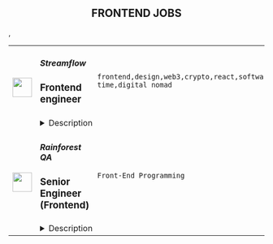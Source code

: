 <div align="center"><h2>FRONTEND JOBS</h2></div><table><tr>
                <td width="100" height="100" rowspan="2">
                    <img src="https://remoteok.com/assets/img/jobs/d909fe165b0cf97dc90a0954a07c873d1665558919.png" width="38px" height="auto">
                </td>
                <td width="300">
                    <h5>Streamflow</h5>
                    <h3>Frontend engineer</h3>
                </td>
                <td width="300">
                    <code>frontend,design,web3,crypto,react,software,growth,payroll,js,fintech,go,engineer,full-time,digital nomad</code>
                </td>
                <td width="200">
                <text>1 days ago</text>
                </td>
                <td width="100" rowspan="2">
                <a href="https://remoteOK.com/remote-jobs/remote-frontend-engineer-streamflow-131900" align="right" target="_blank">Apply</a>
                </td>
            </tr>
            <tr>
                <td colspan="3">
                <details><summary>Description</summary>
                <h3><b>The Company</b></h3><br><a class="bbcode-link" href="https://streamflow.finance/" target="_blank" rel="noopener noreferrer nofollow">Streamflow</a> helps web3 organizations distribute tokens efficiently and effectively. We leverage our token streaming protocol to provide a suite of tools every Solana organization can use to manage and stream tokens.<p></p><h3><b>Why You Should Join Us</b></h3><br>Streamflow is built on the values of integrity, curiosity and passion. We look to uphold these qualities in our day to day and look for these qualities in candidates who apply.<br>Our work culture is fast moving, engaging and ambitious. We passionately believe in the value that our protocol can unlock for the world and weâre looking to work with mission driven people who are ready to jump onboard with us, roll up their sleeves and get stuck into it. We believe in selfless sharing of knowledge, transparency and insight into all aspects of the business and personal initiative.<br>We are a remote-first, office-optional team that prioritises high quality written communication and the possibility of working asynchronously across timezones because we believe that the best talent exists on every corner of the earth. We are developing quite literally on bleeding edge technology on the most high performance blockchain, Solana. We offer above market salaries and discuss specific figures early on in the hiring process.<p></p><h3><b>Weâre seeking</b></h3><br>We're looking for a full-time Frontend Engineer to supercharge our presence in the Solana ecosystem and beyond. We need to grow the Streamflow brand to ensure users think of Streamflow first when looking to solve token vesting and payroll on Solana. We are looking for individuals who are here for the long-term, fully committing themselves to being a part of the Streamflow team.<p>If you:<br><ul>
<li align="left">you can work with at least 4h of overlap with the Central European Timezone</li>
<li align="left">have 5+ years of professional experience working as a software engineer specialized in client side applications development (working with any of the popular js frameworks)</li>
<li align="left">have been part of high growth technology start-ups or scale-ups, preferably in the crypto or FinTech space as a dedicated full-time contributor</li>
</ul><br>It will be a perfect fit if you like:<br><ul>
<li align="left">To work</li>
<li align="left">To develop</li>
<li align="left">To learn (and do it fast)</li>
<li align="left">To go outside the comfort zone</li>
<li align="left">To do what is best for the business</li>
<li align="left">To participate in the construction of processes and organizations from an early stage</li>
<li align="left">Autonomy and responsibility</li>
<li align="left">Very ambitious projects</li>
</ul><br></p><h3><b>Bonus points</b></h3><br>Weâre confident that if you:<br><ul>
<li align="left">Break React applications (into components, hehe) and have experience in that</li>
<li align="left">Want to make JS SDK (NPM packages) for other developers</li>
<li align="left">Like to implement design, not just functionality</li>
<li align="left">Are interested in Web3 and Solana blockchain</li>
</ul>youâre more likely to succeed in this role.<p></p><h3><b>Responsibilities</b></h3><br>Responsibilities include:<br><ul>
<li align="left">Hands-on work on the front end using tools like React, TypeScript, Next.js, Tailwind, Solana Web3.js</li>
<li align="left">Participate in technical discussions with team members, provide expert opinion and be involved in technical decision making</li>
<li align="left">Take ownership of key pieces of streamflowâs client side stack and steer them in the right direction</li>
<li align="left">Work with product and design teams to rapidly build experimental products.</li>
</ul><br><h3><b>Compensation:</b></h3><br>Salary is negotiable based on previous experience and crypto-native exposure.<p></p><h3><b>Links:</b></h3><br><ul>
<li align="left"><a class="bbcode-link" href="https://streamflow.finance/" target="_blank" rel="noopener noreferrer nofollow">Website</a></li>
<li align="left"><a class="bbcode-link" href="https://app.streamflow.finance/" target="_blank" rel="noopener noreferrer nofollow">dApp</a></li>
<li align="left"><a class="bbcode-link" href="https://twitter.com/streamflow_fi" target="_blank" rel="noopener noreferrer nofollow">Twitter</a></li>
</ul><br><br/><br/>Please mention the word **AMICABILITY** and tag RNTQuMjEwLjc0LjE1Mw== when applying to show you read the job post completely (#RNTQuMjEwLjc0LjE1Mw==). This is a beta feature to avoid spam applicants. Companies can search these words to find applicants that read this and see they're human.
                </details>
                </td>
            </tr>,<tr>
                <td width="100" height="100" rowspan="2">
                    <img src="https://wwr-pro.s3.amazonaws.com/logos/0076/4921/logo.gif" width="38px" height="auto">
                </td>
                <td width="300">
                    <h5>Rainforest QA</h5>
                    <h3> Senior Engineer (Frontend)</h3>
                </td>
                <td width="300">
                    <code>Front-End Programming</code>
                </td>
                <td width="200">
                <text>92 days ago</text>
                </td>
                <td width="100" rowspan="2">
                <a href="https://weworkremotely.com/remote-jobs/rainforest-qa-senior-engineer-frontend" align="right" target="_blank">Apply</a>
                </td>
            </tr>
            <tr>
                <td colspan="3">
                <details><summary>Description</summary>
                <img src="https://we-work-remotely.imgix.net/logos/0076/4921/logo.gif?ixlib=rails-4.0.0&w=50&h=50&dpr=2&fit=fill&auto=compress" />

<p>
  <strong>Headquarters:</strong> Remote
    <br /><strong>URL:</strong> <a href="https://www.rainforestqa.com/">https://www.rainforestqa.com/</a>
</p>

<div><strong>About Rainforest</strong></div><div>Rainforest QA is a distributed company full of smart, capable people from around the world who enjoy working together to make our customers successful.</div><div><br></div><div>Our mission is to make product quality accessible for every software company. The Rainforest QA solution combines no-code test automation and crowdsourced testing in a single, one-of-a-kind QA platform, allowing anyone to get the exact insights they need to release with quality, quickly.  </div><div><br></div><div><strong>About the Team</strong></div><div>As a Senior Engineer at Rainforest QA you'll be part of an experienced and diverse team with members all over the world.</div><div><br></div><div>We were built as a distributed team from the beginning and we've committed to implementing tools and processes that allow for and support continuous and effective communication across the world.<br><br><strong>About the Role</strong>
</div><ul>
<li>Work on the Rainforest QA dashboard, our single page application where users manage their test suite, configure test runs, review results and set up their account</li>
<li>Work on our tester application, where our crowd of testers connect to our virtual machine infrastructure to conduct tests and submit their results</li>
<li>Work on internal tooling to improve the development experience of other engineers and ship faster and safer</li>
<li>Collaborate with product managers and our customer facing teams to analyze customer problems and design high impact features</li>
<li>Lead projects to implement those features</li>
<li>Help other team members to achieve their goals</li>
<li>Continuously learn about new technologies and ways to solve problems</li>
<li>Work with our customer facing teams to triage, troubleshoot, and fix bugs</li>
<li>Write unit and integration tests (using our own product!) to ship high quality software</li>
</ul><div><strong>About You</strong></div><ul>
<li>Extensive experience in Javascript and be extremely knowledgeable of the language and associated ecosystem</li>
<li>Extensive experience in React (or equivalent framework / libraries) and be extremely knowledgeable of the framework and associated ecosystem</li>
<li>Experience in writing and maintaining CSS for large projects</li>
<li>Enthusiasm with building web applications using modern tools like ES7, React, Redux, CSS Modules, Flow, and Webpack - amongst others</li>
<li>Practical experience of working on a Ruby on Rails codebase</li>
<li>Even though this position is mainly frontend focused, we expect you to have some grasp of the whole stack to be able to effectively communicate with engineers across the team, and can make backend or infrastructure changes when the situation calls for it</li>
<li>Professional experience in engineering SaaS products</li>
<li>Experience leading projects with teams</li>
<li>An ownership mindset: you should look not only at what you’re asked to do, but ask why you’re doing it and how it impacts on the rest of the product, our customers, and whether it makes sense. We expect you to be responsible for your work and to resolve any bugs you might ship</li>
<li>Excitement to learn</li>
<li>Excellent communication skills and able to give and receive constructive feedback</li>
<li>Happy to review code and have your code reviewed</li>
<li>Can work effectively remotely with remote team members (we are a fully distributed company)</li>
<li>Comfortable working in a large codebase with many stakeholders</li>
</ul><div><strong>How we’ll reward you</strong></div><ul>
<li>Competitive salary plus equity.</li>
<li>100% company-paid medical, dental, and vision insurance coverage for employees, 75% for dependents (U.S., only).</li>
<li>Unlimited paid time-off (PTO).</li>
<li>A weekly allowance for lunches and a monthly allowance for remote office supplies or personal development.</li>
<li>Semi-annual company off-sites in exciting destinations around the world.</li>
<li>12 weeks of paid maternity leave and 8 weeks of paid leave for supporting parents.</li>
<li>401k (U.S., only).</li>
</ul><div><strong><br>A Note on Diversity and Inclusion</strong></div><div>At Rainforest we believe that diverse teams improve our business. We are an equal opportunity employer and do not discriminate on the basis of race, religion, color, nationality, gender, sexual orientation, age, marital status, veteran status, or disability status.</div><div><br></div><div>Due to employment laws, we are unable to hire individuals internationally located in these following countries at this time: China, France, Iran, Egypt, Russia.</div>

<p><strong>To apply:</strong> <a href="https://weworkremotely.com/remote-jobs/rainforest-qa-senior-engineer-frontend">https://weworkremotely.com/remote-jobs/rainforest-qa-senior-engineer-frontend</a></p>

                </details>
                </td>
            </tr>,<tr>
                <td width="100" height="100" rowspan="2">
                    <img src="https://remotive.com/job/1421232/logo" width="38px" height="auto">
                </td>
                <td width="300">
                    <h5>Hygraph</h5>
                    <h3>Senior Frontend Engineer (f/m/d)</h3>
                </td>
                <td width="300">
                    <code>AWS,developer,frontend,golang</code>
                </td>
                <td width="200">
                <text>8 days ago</text>
                </td>
                <td width="100" rowspan="2">
                <a href="https://remotive.com/remote-jobs/software-dev/senior-frontend-engineer-f-m-d-1421232" align="right" target="_blank">Apply</a>
                </td>
            </tr>
            <tr>
                <td colspan="3">
                <details><summary>Description</summary>
                <p class="sc-1fwbcuw-0 jcrpKX" style="line-height: 1.6em; color: #081026; margin-bottom: 30px; margin-top: 0px; word-break: break-word; font-variant-ligatures: none;"><strong><em><span style="color: #081026;"><span style="font-variant-ligatures: none;">Remote Anywhere<br></span></span></em></strong></p>
<p style="margin-bottom: 4px;"><strong>How you will make an impact</strong><strong><br></strong></p>
<p style="margin-bottom: 4px;"><strong> </strong></p>
<p style="margin-bottom: 4px;">As our <strong>Senior </strong><strong>Frontend Engineer,</strong> you will be working on building an exceptional user experience for the thousands of customers that interact with our product daily. With our product's constant growth and evolution, you will be exposed to interesting challenges as we develop new features, improvements, and changes in our architecture.</p>
<p> </p>
<p style="margin-bottom: 4px;"><strong>Some of your tasks and responsibilities include:</strong></p>
<ul style="margin-bottom: 10px;">
<li style="line-height: 1.8;">Collaborating closely within an autonomous, cross-functional team, solving exciting challenges and planning continuous improvements.</li>
<li style="line-height: 1.8;">Designing and implementing scalable and performant solutions.</li>
<li style="line-height: 1.8;">Participating in the development and adoption of our UI component library.</li>
<li style="line-height: 1.8;">Making architectural decisions and recommendations for creating a best-in-class user experience.</li>
<li style="line-height: 1.8;">Participating as part of internal Engineering Guilds, to identify architectural improvements, and prioritize and act on them.</li>
<li style="line-height: 1.8;">Bringing creative ideas and expertise to the table, having a real impact on our product and engineering practices.</li>
<li style="line-height: 1.8;">Working in an environment that supports your growth.</li>
</ul>
<p style="margin-bottom: 4px;"><strong> </strong></p>
<p style="margin-bottom: 4px;"><strong>Expectations timeline</strong><strong><br></strong></p>
<p style="margin-bottom: 4px;"><strong>1 Month</strong></p>
<p style="margin-bottom: 4px;">You have gone through different onboarding sessions covering our product, current architecture, and relevant services we run on production learned about the company's origin and current vision and met colleagues from different departments as part of onboarding as well as weekly virtual social events.</p>
<p style="margin-bottom: 4px;">You would have started to get to know your teammates, learned how we work daily, and contributed to our codebase.</p>
<p> </p>
<p style="margin-bottom: 4px;"><strong>3 Months</strong></p>
<p style="margin-bottom: 4px;">You will be familiar with most concepts related to our product and worked alongside your teammates to deliver features and improvements on production successfully.</p>
<p style="margin-bottom: 4px;">You would have had a few 1:1s with your team lead to check in on how things are going, you will have participated in some engineering guild sessions and collaborated with fellow engineers to improve our architecture and developer experience.</p>
<p> </p>
<p style="margin-bottom: 4px;"><strong>6 Months</strong></p>
<p style="margin-bottom: 4px;">You will have made solid contributions to our product, influenced our ways of working, shared knowledge, and previous experience helping substantially with important decision-making.</p>
<p> </p>
<p style="margin-bottom: 4px;"><strong>Our tech stack</strong></p>
<ul style="margin-bottom: 10px;">
<li style="line-height: 1.8;">TypeScript, Node.js, React, Golang, PSQL</li>
<li style="line-height: 1.8;">GraphQL, REST</li>
<li style="line-height: 1.8;">Pulumi, AWS, Vercel, Cloudflare, Fastly, New Relic, Github actions</li>
</ul>
<p class="sc-1fwbcuw-0 jcrpKX" style="line-height: 1.6em; color: #081026; margin-bottom: 30px; margin-top: 0px; word-break: break-word; font-variant-ligatures: none;"> </p>
<p style="margin-bottom: 4px;"><strong>Our expectations from you</strong></p>
<ul style="margin-bottom: 10px;">
<li style="line-height: 1.8;">6+ years of frontend development experience, preferably with React and TypeScript.</li>
<li style="line-height: 1.8;">Experience writing testable code, following best practices and design patterns when applicable.</li>
<li style="line-height: 1.8;">Mindful about performance and able to measure it meaningfully.</li>
<li style="line-height: 1.8;">Strong expertise in analyzing product requirements and creating technical designs.</li>
<li style="line-height: 1.8;">Strong collaboration and communication skills, both verbal and written. Ability to take ownership, but also ask for help and advice when needed.</li>
<li style="line-height: 1.8;">Openness to feedback and willingness to learn, reflect, and grow within the organization</li>
<li style="line-height: 1.8;">Experience in successfully driving technical, business, and people-related initiatives that improved productivity, performance, and quality.</li>
</ul>
<p> </p>
<p style="margin-bottom: 4px;"><em><strong>Bonus points:</strong></em></p>
<ul style="margin-bottom: 10px;">
<li style="line-height: 1.8;">Experience working with design systems.</li>
<li style="line-height: 1.8;">Experience with developing APIs using GraphQL and/or REST.</li>
<li style="line-height: 1.8;">Experience with monitoring and observability tooling.</li>
<li style="line-height: 1.8;">Experience with accessibility and tools to measure it.</li>
<li style="line-height: 1.8;">Experience mentoring other teammates to grow and improve continuously.</li>
</ul>
<p> </p>
<p> </p>
<p style="margin-bottom: 4px;"><strong>The Process</strong></p>
<ul style="margin-bottom: 10px;">
<li dir="ltr" style="line-height: 1.8;">
<p dir="ltr" style="margin-bottom: 4px;">Intro call with our Talent Acquisition Manager.</p>
</li>
<li style="line-height: 1.8;">Interview with Hiring Manager(s) (Case study or assignment or code pairing if applicable).</li>
<li style="line-height: 1.8;">Team Fit Call.</li>
<li style="line-height: 1.8;">Reference Check and Offer.</li>
</ul>
<p> </p>
<p style="margin-bottom: 4px;">The response time is usually within 2 weeks for each step. You could expect some alterations when necessary.</p>
<p style="margin-bottom: 4px;"><strong> </strong></p>
<p style="margin-bottom: 4px;"><strong> </strong></p>
<p style="margin-bottom: 4px;"><strong>About us</strong></p>
<p style="margin-bottom: 4px;"><strong> </strong></p>
<p style="margin-bottom: 4px;">At <strong>Hygraph</strong> we're building the leading GraphQL Federated Content Platform. Our goal is to enable developers and content operators to create, enrich, unify, and deliver content across platforms seamlessly. We are trusted to manage content for teams from over 50,000 organizations like Telenor, Burrow, Gamescom, and Shure. With over $10M in funding from OpenOcean, Peak, and Paua Ventures, you will be part of a remote-first and globally distributed team of over 60 colleagues, committed to working collaboratively, transparently, and passionately.</p>
<p style="margin-bottom: 4px;"><strong> </strong></p>
<p style="margin-bottom: 4px;"><strong>Working at Hygraph</strong></p>
<ul style="margin-bottom: 10px;">
<li style="line-height: 1.8;">Our teams are passionate about our product.</li>
<li style="line-height: 1.8;">Self-motivation, trust, and collaboration is the driving factor for our success.</li>
<li style="line-height: 1.8;">We believe in a remote-first approach where everyone is encouraged to do their best from wherever they are and work together with transparency, accountability, and ownership.</li>
<li style="line-height: 1.8;">We have a workstation budget to support the remote work on top of providing the latest company IT equipment (e.g. Macbook).</li>
<li style="line-height: 1.8;">We are curious, risk-takers, and we experiment with our ideas and make things happen.</li>
<li style="line-height: 1.8;">We work together to provide optimal solutions for our users and adapt to the people and market needs.</li>
<li style="line-height: 1.8;">Our flexible working model encourages us to work according to what works best for us and maintain an excellent work-life balance.</li>
<li style="line-height: 1.8;">We learn continuously through feedback and have a yearly learning budget to attend training and conferences.</li>
<li style="line-height: 1.8;">We are an international and friendly team spread across 17 countries, coming together once a year for our annual off-site/retreat.</li>
</ul>
<p style="margin-bottom: 4px;"><em><strong> </strong></em></p>
<p style="margin-bottom: 4px;"><em><strong>Hygraph is an equal opportunity employer committed to hiring people with diverse backgrounds. We believe that diversity, unique experiences, qualities, and different cultures enrich our workspace's productivity and promote innovation and creativity.</strong></em></p>
<img src="https://remotive.com/job/track/1421232/blank.gif?source=public_api" alt=""/>
                </details>
                </td>
            </tr></table>